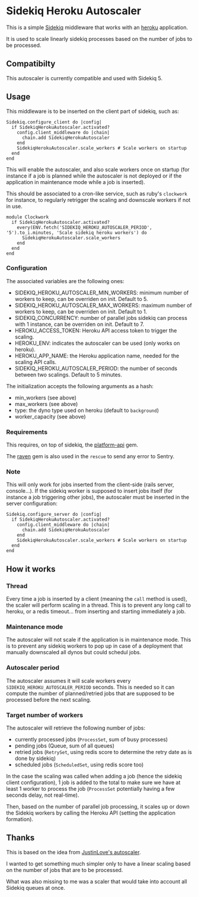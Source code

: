 # Sidekiq Heroku Autoscaler

This is a simple [Sidekiq](https://github.com/mperham/sidekiq/) middleware that
works with an [heroku](https://heroku.com) application.

It is used to scale linearly sidekiq processes based on the number of jobs to
be processed.

## Compatibilty

This autoscaler is currently compatible and used with Sidekiq 5.

## Usage

This middleware is to be inserted on the client part of sidekiq, such as:
```
Sidekiq.configure_client do |config|
  if SidekiqHerokuAutoscaler.activated?
    config.client_middleware do |chain|
      chain.add SidekiqHerokuAutoscaler
    end
    SidekiqHerokuAutoscaler.scale_workers # Scale workers on startup
  end
end
```
This will enable the autoscaler, and also scale workers once on startup (for
instance if a job is planned while the autoscaler is not deployed or if the
application in maintenance mode while a job is inserted).

This should be associated to a cron-like service, such as ruby's `clockwork`
for instance, to regularly retrigger the scaling and downscale workers if not
in use.
```
module Clockwork
  if SidekiqHerokuAutoscaler.activated?
    every(ENV.fetch('SIDEKIQ_HEROKU_AUTOSCALER_PERIOD', '5').to_i.minutes, 'Scale sidekiq heroku workers') do
      SidekiqHerokuAutoscaler.scale_workers
    end
  end
end
```

### Configuration

The associated variables are the following ones:
* SIDEKIQ_HEROKU_AUTOSCALER_MIN_WORKERS: minimum number of workers to keep, can
  be overriden on init. Default to 5.
* SIDEKIQ_HEROKU_AUTOSCALER_MAX_WORKERS: maximum number of workers to keep, can
  be overriden on init. Default to 1.
* SIDEKIQ_CONCURRENCY: number of parallel jobs sidekiq can process with 1
  instance, can be overriden on init. Default to 7.
* HEROKU_ACCESS_TOKEN: Heroku API access token to trigger the scaling.
* HEROKU_ENV: indicates the autoscaler can be used (only works on heroku).
* HEROKU_APP_NAME: the Heroku application name, needed for the scaling API calls.
* SIDEKIQ_HEROKU_AUTOSCALER_PERIOD: the number of seconds between two scalings.
  Default to 5 minutes.

The initialization accepts the following arguments as a hash:
* min_workers (see above)
* max_workers (see above)
* type: the dyno type used on heroku (default to `background`)
* worker_capacity (see above)

### Requirements

This requires, on top of sidekiq, the
[platform-api](https://github.com/heroku/platform-api) gem.

The [raven](https://github.com/getsentry/raven-ruby) gem is also used in the
`rescue` to send any error to Sentry.

### Note

This will only work for jobs inserted from the client-side (rails server,
console...). If the sidekiq worker is supposed to insert jobs itself (for
instance a job triggering other jobs), the autoscaler must be inserted in the
server configuration:
```
Sidekiq.configure_server do |config|
  if SidekiqHerokuAutoscaler.activated?
    config.client_middleware do |chain|
      chain.add SidekiqHerokuAutoscaler
    end
    SidekiqHerokuAutoscaler.scale_workers # Scale workers on startup
  end
end
```

## How it works

### Thread

Every time a job is inserted by a client (meaning the `call` method is used),
the scaler will perform scaling in a thread. This is to prevent any long call
to heroku, or a redis timeout...  from inserting and starting immediately a job.

### Maintenance mode

The autoscaler will not scale if the application is in maintenance mode. This
is to prevent any sidekiq workers to pop up in case of a deployment that
manually downscaled all dynos but could schedul jobs.

### Autoscaler period

The autoscaler assumes it will scale workers every
`SIDEKIQ_HEROKU_AUTOSCALER_PERIOD` seconds. This is needed so it can compute
the number of planned/retried jobs that are supposed to be processed before the
next scaling.

### Target number of workers

The autoscaler will retrieve the following number of jobs:
* currently processed jobs (`ProcessSet`, sum of busy processes)
* pending jobs (Queue, sum of all queues)
* retried jobs (`RetrySet`, using redis score to determine the retry date as is
  done by sidekiq)
* scheduled jobs (`ScheduledSet`, using redis score too)

In the case the scaling was called when adding a job (hence the sidekiq client
configuration), 1 job is added to the total to make sure we have at least 1
worker to process the job (`ProcessSet` potentially having a few seconds delay,
not real-time).

Then, based on the number of parallel job processing, it scales up or down the
Sidekiq workers by calling the Heroku API (setting the application formation).

## Thanks

This is based on the idea from [JustinLove's
autoscaler](https://github.com/JustinLove/autoscaler).

I wanted to get something much simpler only to have a linear scaling based on
the number of jobs that are to be processed.

What was also missing to me was a scaler that would take into account all
Sidekiq queues at once.
